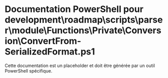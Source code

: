 # Documentation PowerShell pour development\roadmap\scripts\parser\module\Functions\Private\Conversion\ConvertFrom-SerializedFormat.ps1

Cette documentation est un placeholder et doit être générée par un outil PowerShell spécifique.
